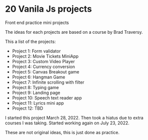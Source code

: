 # 20 Vanila Js projects

Front end practice mini projects

The ideas for each projects are based on a course by Brad Traversy.

This a list of the projects:

- Project 1: Form validator
- Project 2: Movie Tickets MiniApp
- Project 3: Custom Video Player
- Project 4: Currency conversion
- Project 5: Canvas Breakout game
- Project 6: Hangman Game
- Project 7: Infinite scrolling with filter
- Project 8: Typing game
- Project 9: Landing page
- Project 10: Speech text reader app
- Project 11: Lyrics mini app
- Project 12: TBD

I started this project March 28, 2022. Then took a hiatus due to extra courses I was taking. Started working again on July 23, 2022.

These are not original ideas, this is just done as practice.
